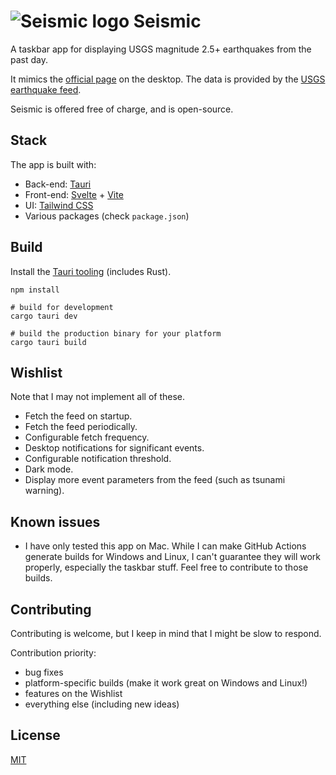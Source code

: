 # ![Seismic logo](https://user-images.githubusercontent.com/17433578/217471763-a48b2076-21bc-419d-8ba3-0341b1adb198.png) Seismic

A taskbar app for displaying USGS magnitude 2.5+ earthquakes from the past day.

It mimics the [official page](https://earthquake.usgs.gov/earthquakes/map/?extent=-89.76681,-400.78125&extent=89.76681,210.23438&map=false) on the desktop. The data is provided by the [USGS earthquake feed](https://earthquake.usgs.gov/earthquakes/feed/v1.0/summary/2.5_day.geojson).

Seismic is offered free of charge, and is open-source.

## Stack

The app is built with:

- Back-end: [Tauri](https://tauri.app/)
- Front-end: [Svelte](https://svelte.dev/) + [Vite](https://vitejs.dev/)
- UI: [Tailwind CSS](https://tailwindcss.com/)
- Various packages (check `package.json`)

## Build

Install the [Tauri tooling](https://tauri.app/v1/guides/getting-started/setup) (includes Rust).

```shell
npm install

# build for development
cargo tauri dev

# build the production binary for your platform
cargo tauri build
```

## Wishlist

Note that I may not implement all of these.

- Fetch the feed on startup.
- Fetch the feed periodically.
- Configurable fetch frequency.
- Desktop notifications for significant events.
- Configurable notification threshold.
- Dark mode.
- Display more event parameters from the feed (such as tsunami warning).

## Known issues

- I have only tested this app on Mac. While I can make GitHub Actions generate builds for Windows and Linux, I can't guarantee they will work properly, especially the taskbar stuff. Feel free to contribute to those builds.

## Contributing

Contributing is welcome, but I keep in mind that I might be slow to respond.

Contribution priority:

- bug fixes
- platform-specific builds (make it work great on Windows and Linux!)
- features on the Wishlist
- everything else (including new ideas)

## License

[MIT](https://mit-license.org/)
